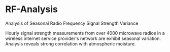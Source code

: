 # RF-Analysis
Analysis of Seasonal Radio Frequency Signal Strength Variance

Hourly signal strength measurements from over 4000 microwave radios in a wireless internet service provider's network are
exhibit seasonal variation. Analysis reveals strong correlation with atmospheric moisture.
